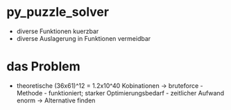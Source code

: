 # py_puzzle_solver

- diverse Funktionen kuerzbar
- diverse Auslagerung in Funktionen vermeidbar

# das Problem

- theoretische (36x61)^12 = 1.2x10^40 Kobinationen
  -> bruteforce - Methode
      - funktioniert; starker Optimierungsbedarf
      - zeitlicher Aufwand enorm
  -> Alternative finden

